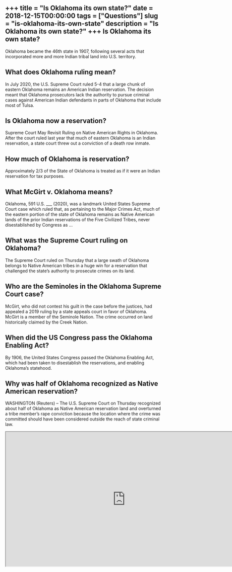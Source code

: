 +++
title = "Is Oklahoma its own state?"
date = 2018-12-15T00:00:00
tags = ["Questions"]
slug = "is-oklahoma-its-own-state"
description = "Is Oklahoma its own state?"
+++
Is Oklahoma its own state?
--------------------------

Oklahoma became the 46th state in 1907, following several acts that incorporated more and more Indian tribal land into U.S. territory.

What does Oklahoma ruling mean?
-------------------------------

In July 2020, the U.S. Supreme Court ruled 5-4 that a large chunk of eastern Oklahoma remains an American Indian reservation. The decision meant that Oklahoma prosecutors lack the authority to pursue criminal cases against American Indian defendants in parts of Oklahoma that include most of Tulsa.

Is Oklahoma now a reservation?
------------------------------

Supreme Court May Revisit Ruling on Native American Rights in Oklahoma. After the court ruled last year that much of eastern Oklahoma is an Indian reservation, a state court threw out a conviction of a death row inmate.

How much of Oklahoma is reservation?
------------------------------------

Approximately 2/3 of the State of Oklahoma is treated as if it were an Indian reservation for tax purposes.

What McGirt v. Oklahoma means?
------------------------------

Oklahoma, 591 U.S. \_\_\_ (2020), was a landmark United States Supreme Court case which ruled that, as pertaining to the Major Crimes Act, much of the eastern portion of the state of Oklahoma remains as Native American lands of the prior Indian reservations of the Five Civilized Tribes, never disestablished by Congress as …

What was the Supreme Court ruling on Oklahoma?
----------------------------------------------

The Supreme Court ruled on Thursday that a large swath of Oklahoma belongs to Native American tribes in a huge win for a reservation that challenged the state’s authority to prosecute crimes on its land.

Who are the Seminoles in the Oklahoma Supreme Court case?
---------------------------------------------------------

McGirt, who did not contest his guilt in the case before the justices, had appealed a 2019 ruling by a state appeals court in favor of Oklahoma. McGirt is a member of the Seminole Nation. The crime occurred on land historically claimed by the Creek Nation.

When did the US Congress pass the Oklahoma Enabling Act?
--------------------------------------------------------

By 1906, the United States Congress passed the Oklahoma Enabling Act, which had been taken to disestablish the reservations, and enabling Oklahoma’s statehood.

Why was half of Oklahoma recognized as Native American reservation?
-------------------------------------------------------------------

WASHINGTON (Reuters) – The U.S. Supreme Court on Thursday recognized about half of Oklahoma as Native American reservation land and overturned a tribe member’s rape conviction because the location where the crime was committed should have been considered outside the reach of state criminal law.

<iframe allow="accelerometer; autoplay; clipboard-write; encrypted-media; gyroscope; picture-in-picture" allowfullscreen="" class="__youtube_prefs__  epyt-is-override  no-lazyload" data-no-lazy="1" data-origheight="433" data-origwidth="770" data-skipgform_ajax_framebjll="" height="433" id="_ytid_65168" loading="lazy" src="https://www.youtube.com/embed/iRyqpq6zyFk?enablejsapi=1&autoplay=0&cc_load_policy=0&cc_lang_pref=&iv_load_policy=1&loop=0&modestbranding=0&rel=1&fs=1&playsinline=0&autohide=2&theme=dark&color=red&controls=1&" title="YouTube player" width="770"></iframe>